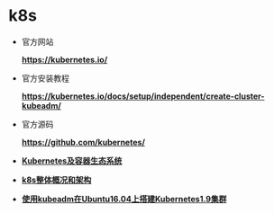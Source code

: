 # k8s

* 官方网站

    **<https://kubernetes.io/>**

* 官方安装教程

    **<https://kubernetes.io/docs/setup/independent/create-cluster-kubeadm/>**

* 官方源码

    **<https://github.com/kubernetes/>**

* **[Kubernetes及容器生态系统](001/k8s.ecosystem.md)**
* **[k8s整体概况和架构](001/readme.md)**
* **[使用kubeadm在Ubuntu16.04上搭建Kubernetes1.9集群](002/readme.md)**